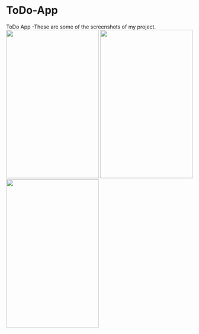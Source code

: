 # ToDo-App
ToDo App
-These are some of the screenshots of my project.<br>
<img src="Screenshots/1.png" width="250" height="400">
<img src="Screenshots/2.png" width="250" height="400">
<img src="Screenshots/3.png" width="250" height="400">
